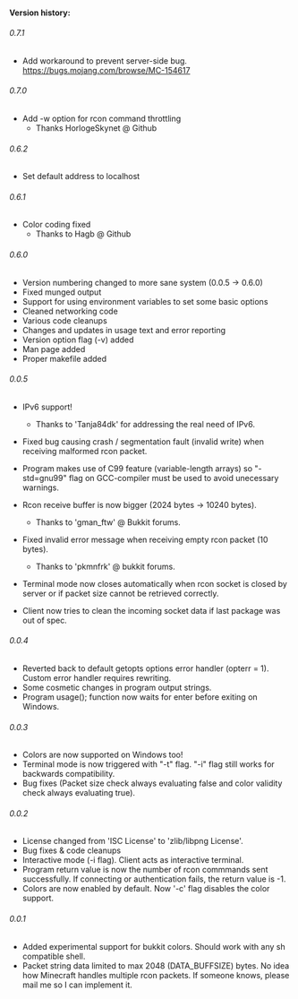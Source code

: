 #### Version history:

###### 0.7.1
 - Add workaround to prevent server-side bug.
   https://bugs.mojang.com/browse/MC-154617

###### 0.7.0
 - Add -w option for rcon command throttling
    * Thanks HorlogeSkynet @ Github

###### 0.6.2
 - Set default address to localhost

###### 0.6.1
 - Color coding fixed
    * Thanks to Hagb @ Github

###### 0.6.0
 - Version numbering changed to more sane system (0.0.5 -> 0.6.0)
 - Fixed munged output
 - Support for using environment variables to set some basic options
 - Cleaned networking code
 - Various code cleanups
 - Changes and updates in usage text and error reporting
 - Version option flag (-v) added
 - Man page added 
 - Proper makefile added

###### 0.0.5
  - IPv6 support!
     * Thanks to 'Tanja84dk' for addressing the real need of IPv6.

  - Fixed bug causing crash / segmentation fault (invalid write) when receiving malformed rcon packet.

  - Program makes use of C99 feature (variable-length arrays) so "-std=gnu99" flag on
    GCC-compiler must be used to avoid unecessary warnings.

  - Rcon receive buffer is now bigger (2024 bytes -> 10240 bytes).
     * Thanks to 'gman_ftw' @ Bukkit forums.

  - Fixed invalid error message when receiving empty rcon packet (10 bytes).
     * Thanks to 'pkmnfrk' @ bukkit forums.

  - Terminal mode now closes automatically when rcon socket is closed by server
    or if packet size cannot be retrieved correctly.

  - Client now tries to clean the incoming socket data if last package was out of spec.

###### 0.0.4
  - Reverted back to default getopts options error handler (opterr = 1).
    Custom error handler requires rewriting.
  - Some cosmetic changes in program output strings.
  - Program usage(); function now waits for enter before exiting on Windows.

###### 0.0.3
  - Colors are now supported on Windows too!
  - Terminal mode is now triggered with "-t" flag. "-i" flag still works for
    backwards compatibility.
  - Bug fixes (Packet size check always evaluating false and color validity
    check always evaluating true).

###### 0.0.2
  - License changed from 'ISC License' to 'zlib/libpng License'.
  - Bug fixes & code cleanups
  - Interactive mode (-i flag). Client acts as interactive terminal.
  - Program return value is now the number of rcon commmands sent successfully.
    If connecting or authentication fails, the return value is -1.
  - Colors are now enabled by default. Now '-c' flag disables the color support.

###### 0.0.1
  - Added experimental support for bukkit colors.
    Should work with any sh compatible shell.
  - Packet string data limited to max 2048 (DATA_BUFFSIZE) bytes.
    No idea how Minecraft handles multiple rcon packets.
    If someone knows, please mail me so I can implement it.
